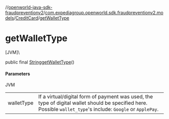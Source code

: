 //[openworld-java-sdk-fraudpreventionv2](../../../index.md)/[com.expediagroup.openworld.sdk.fraudpreventionv2.models](../index.md)/[CreditCard](index.md)/[getWalletType](get-wallet-type.md)

# getWalletType

[JVM]\

public final [String](https://docs.oracle.com/javase/8/docs/api/java/lang/String.html)[getWalletType](get-wallet-type.md)()

#### Parameters

JVM

| | |
|---|---|
| walletType | If a virtual/digital form of payment was used, the type of digital wallet should be specified here. Possible `wallet_type`'s include: `Google` or `ApplePay`. |
